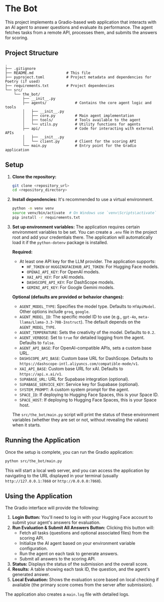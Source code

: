 # The Bot

This project implements a Gradio-based web application that interacts with an AI agent to answer questions and evaluate its performance. The agent fetches tasks from a remote API, processes them, and submits the answers for scoring.

## Project Structure

```
.
├── .gitignore
├── README.md               # This file
├── pyproject.toml          # Project metadata and dependencies for Poetry (if used)
├── requirements.txt        # Project dependencies
└── src/
    └── the_bot/
        ├── __init__.py
        ├── agents/             # Contains the core agent logic and tools
        │   ├── __init__.py
        │   ├── core.py         # Main agent implementation
        │   ├── tools/          # Tools available to the agent
        │   └── utils.py        # Utility functions for agents
        ├── api/                # Code for interacting with external APIs
        │   ├── __init__.py
        │   └── client.py       # Client for the scoring API
        └── main.py             # Entry point for the Gradio application
```

## Setup

1.  **Clone the repository:**
    ```bash
    git clone <repository_url>
    cd <repository_directory>
    ```

2.  **Install dependencies:**
    It's recommended to use a virtual environment.
    ```bash
    python -m venv venv
    source venv/bin/activate  # On Windows use `venv\Scripts\activate`
    pip install -r requirements.txt
    ```

3.  **Set up environment variables:**
    The application requires certain environment variables to be set. You can create a `.env` file in the project root and add your credentials there. The application will automatically load it if the `python-dotenv` package is installed.

    **Required:**
    *   At least one API key for the LLM provider. The application supports:
        *   `HF_TOKEN` or `HUGGINGFACEHUB_API_TOKEN`: For Hugging Face models.
        *   `OPENAI_API_KEY`: For OpenAI models.
        *   `XAI_API_KEY`: For xAI models.
        *   `DASHSCOPE_API_KEY`: For DashScope models.
        *   `GEMINI_API_KEY`: For Google Gemini models.

    **Optional (defaults are provided or behavior changes):**
    *   `AGENT_MODEL_TYPE`: Specifies the model type. Defaults to `HfApiModel`. Other options include `groq`, `google`.
    *   `AGENT_MODEL_ID`: The specific model ID to use (e.g., `gpt-4o`, `meta-llama/Llama-3.3-70B-Instruct`). The default depends on the `AGENT_MODEL_TYPE`.
    *   `AGENT_TEMPERATURE`: Sets the creativity of the model. Defaults to `0.2`.
    *   `AGENT_VERBOSE`: Set to `true` for detailed logging from the agent. Defaults to `false`.
    *   `AGENT_API_BASE`: For OpenAI-compatible APIs, sets a custom base URL.
    *   `DASHSCOPE_API_BASE`: Custom base URL for DashScope. Defaults to `https://dashscope-intl.aliyuncs.com/compatible-mode/v1`.
    *   `XAI_API_BASE`: Custom base URL for xAI. Defaults to `https://api.x.ai/v1`.
    *   `SUPABASE_URL`: URL for Supabase integration (optional).
    *   `SUPABASE_SERVICE_KEY`: Service key for Supabase (optional).
    *   `SYSTEM_PROMPT`: A custom system prompt for the agent.
    *   `SPACE_ID`: If deploying to Hugging Face Spaces, this is your Space ID.
    *   `SPACE_HOST`: If deploying to Hugging Face Spaces, this is your Space host.

    The `src/the_bot/main.py` script will print the status of these environment variables (whether they are set or not, without revealing the values) when it starts.

## Running the Application

Once the setup is complete, you can run the Gradio application:

```bash
python src/the_bot/main.py
```

This will start a local web server, and you can access the application by navigating to the URL displayed in your terminal (usually `http://127.0.0.1:7860` or `http://0.0.0.0:7860`).

## Using the Application

The Gradio interface will provide the following:

1.  **Login Button:** You'll need to log in with your Hugging Face account to submit your agent's answers for evaluation.
2.  **Run Evaluation & Submit All Answers Button:** Clicking this button will:
    *   Fetch all tasks (questions and optional associated files) from the scoring API.
    *   Initialize the AI agent based on your environment variable configuration.
    *   Run the agent on each task to generate answers.
    *   Submit all answers to the scoring API.
3.  **Status:** Displays the status of the submission and the overall score.
4.  **Results:** A table showing each task ID, the question, and the agent's generated answer.
5.  **Local Evaluation:** Shows the evaluation score based on local checking if available (the primary score comes from the server after submission).

The application also creates a `main.log` file with detailed logs.
